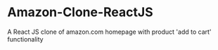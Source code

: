 # Amazon-Clone-ReactJS
 A React JS clone of amazon.com homepage with product 'add to cart' functionality
